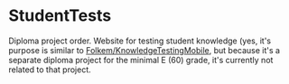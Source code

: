 # StudentTests
Diploma project order. Website for testing student knowledge (yes, it's purpose is similar to [Folkem/KnowledgeTestingMobile](https://www.github.com/Folkem/KnowledgeTestingMobile), but because it's a separate diploma project for the minimal E (60) grade, it's currently not related to that project.
